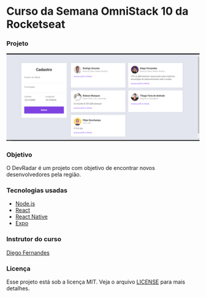 # Curso da Semana OmniStack 10 da Rocketseat

### Projeto
<img src="./snapshot/snapshot1.png" />

### Objetivo
O DevRadar é um projeto com objetivo de encontrar novos desenvolvedores pela região.

### Tecnologias usadas
- [Node.js](https://nodejs.org/en/)
- [React](https://reactjs.org)
- [React Native](https://facebook.github.io/react-native/)
- [Expo](https://expo.io/)

### Instrutor do curso
[Diego Fernandes](https://github.com/diego3g)

### Licença
Esse projeto está sob a licença MIT. Veja o arquivo [LICENSE](LICENSE.md) para mais detalhes.



